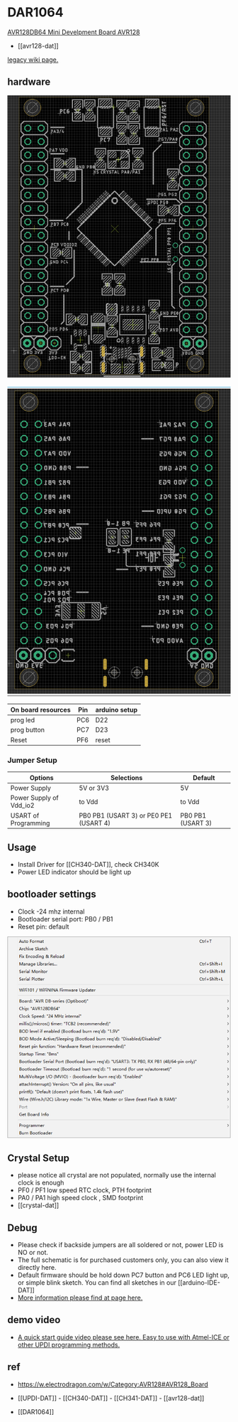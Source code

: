 

# DAR1064 

[AVR128DB64 Mini Develpment Board AVR128](https://www.electrodragon.com/product/avr128db64-mini-develpment-board-avr128/)

- [[avr128-dat]]

[legacy wiki page. ](https://w.electrodragon.com/w/Category:AVR128#AVR128_Board)

## hardware 

![](30-27-16-19-04-2023.png)

![](14-28-16-19-04-2023.png)


| On board resources | Pin | arduino setup |
| ------------------ | --- | ------------- |
| prog led           | PC6 | D22           |
| prog button        | PC7 | D23           |
| Reset              | PF6 | reset         |


### Jumper Setup 

| Options                 | Selections                             | Default           |
| ----------------------- | -------------------------------------- | ----------------- |
| Power Supply            | 5V or 3V3                              | 5V                |
| Power Supply of Vdd_io2 | to Vdd                                 | to Vdd            |
| USART of Programming    | PB0 PB1 (USART 3) or PE0 PE1 (USART 4) | PB0 PB1 (USART 3) |



## Usage 

- Install Driver for [[CH340-DAT]], check CH340K
- Power LED indicator should be light up



## bootloader settings 

- Clock -24 mhz internal 
- Bootloader serial port: PB0 / PB1
- Reset pin: default 

![](55-05-18-02-02-2023.png)

## Crystal Setup 

- please notice all crystal are not populated, normally use the internal clock is enough
- PF0 / PF1 low speed RTC clock, PTH footprint 
- PA0 / PA1 high speed clock , SMD footprint 
- [[crystal-dat]]


## Debug 

- Please check if backside jumpers are all soldered or not, power LED is NO or not.
- The full schematic is for purchased customers only, you can also view it directly here. 
- Default firmware should be hold down PC7 button and PC6 LED light up, or simple blink sketch. You can find all sketches in our [[arduino-IDE-DAT]]
- [More information please find at page here.](https://w2.electrodragon.com/Board/DAR/DAR1064-DAT/DAR1064-DAT.md)


## demo video 

- [A quick start guide video please see here. Easy to use with Atmel-ICE or other UPDI programming methods.](https://www.youtube.com/watch?v=IgVMIRHFTLs)


## ref 
- https://w.electrodragon.com/w/Category:AVR128#AVR128_Board

- [[UPDI-DAT]] - [[CH340-DAT]] - [[CH341-DAT]] - [[avr128-dat]]

- [[DAR1064]] 


